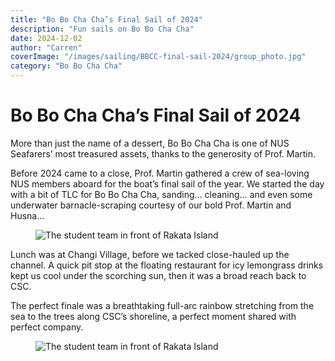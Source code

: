 ```yaml
---
title: "Bo Bo Cha Cha’s Final Sail of 2024"
description: "Fun sails on Bo Bo Cha Cha"
date: 2024-12-02
author: "Carren"
coverImage: "/images/sailing/BBCC-final-sail-2024/group_photo.jpg" 
category: "Bo Bo Cha Cha"
---
```



# Bo Bo Cha Cha’s Final Sail of 2024

More than just the name of a dessert, Bo Bo Cha Cha is one of NUS Seafarers’ most treasured assets, thanks to the generosity of Prof. Martin.

Before 2024 came to a close, Prof. Martin gathered a crew of sea-loving NUS members aboard for the boat’s final sail of the year. We started the day with a bit of TLC for Bo Bo Cha Cha, sanding… cleaning… and even some underwater barnacle-scraping courtesy of our bold Prof. Martin and Husna…

<figure class="my-10">
  <img
    src="/images/sailing/BBCC-final-sail-2024/IMG_3331.JPG"
    alt="The student team in front of Rakata Island"
    class="shadow-sm w-full object-cover"
  />
</figure>

Lunch was at Changi Village, before we tacked close-hauled up the channel. A quick pit stop at the floating restaurant for icy lemongrass drinks kept us cool under the scorching sun, then it was a broad reach back to CSC.

The perfect finale was a breathtaking full-arc rainbow stretching from the sea to the trees along CSC’s shoreline, a perfect moment shared with perfect company. 

<figure class="my-10">
  <img
    src="/images/sailing/BBCC-final-sail-2024/IMG_3329.JPG"
    alt="The student team in front of Rakata Island"
    class="shadow-sm w-full object-cover"
  />
</figure>
